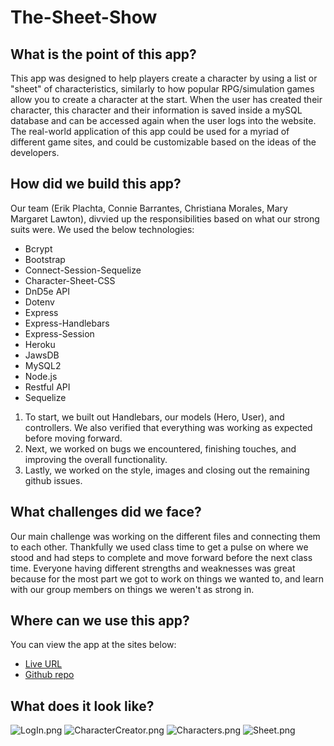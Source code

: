 # The-Sheet-Show

## What is the point of this app?
This app was designed to help players create a character by using a list or "sheet" of characteristics, similarly to how popular RPG/simulation games allow you to create a character at the start. When the user has created their character, this character and their information is saved inside a mySQL database and can be accessed again when the user logs into the website.
The real-world application of this app could be used for a myriad of different game sites, and could be customizable based on the ideas of the developers.

## How did we build this app?
Our team (Erik Plachta, Connie Barrantes, Christiana Morales, Mary Margaret Lawton), divvied up the responsibilities based on what our strong suits were. We used the below technologies:
 - Bcrypt
 - Bootstrap
 - Connect-Session-Sequelize
 - Character-Sheet-CSS
 - DnD5e API
 - Dotenv
 - Express
 - Express-Handlebars
 - Express-Session
 - Heroku
 - JawsDB
 - MySQL2
 - Node.js
 - Restful API
 - Sequelize
 
1. To start, we built out Handlebars, our models (Hero, User), and controllers. We also verified that everything was working as expected before moving forward.
2. Next, we worked on bugs we encountered, finishing touches, and improving the overall functionality.
3. Lastly, we worked on the style, images and closing out the remaining github issues.

## What challenges did we face?
Our main challenge was working on the different files and connecting them to each other. Thankfully we used class time to get a pulse on where we stood and had steps to complete and move forward before the next class time. Everyone having different strengths and weaknesses was great because for the most part we got to work on things we wanted to, and learn with our group members on things we weren't as strong in.

## Where can we use this app?
You can view the app at the sites below:
- [Live URL](https://sheet-show-app-production.up.railway.app/) 
- [Github repo](https://github.com/NicaVulcan/The-Sheet-Show)

## What does it look like?
![LogIn.png](/LogIn.png)
![CharacterCreator.png](/CharacterCreator.png)
![Characters.png](/Characters.png)
![Sheet.png](/Sheet.png)

